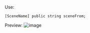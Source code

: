 Use:
```
[SceneName] public string sceneFrom;
```
Preview:
![image](https://user-images.githubusercontent.com/15169887/209694153-18d2f18d-253b-442d-a3a1-b9d7e24bd960.png)
